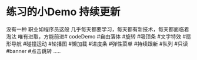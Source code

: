 # 练习的小Demo 持续更新
没有一种 职业如程序员这般 几乎每天都要学习，每天都有新技术，每天都面临着淘汰
唯有进取，方能前进# codeDemo
#自由落体
#旋转
#吸顶条
#文字特效
#扇形导航
#碰撞运动
#轮播图
#懒加载
#进度条
#弹性菜单
#持续跟新
#队列
#只读
#banner
#点击跳转
.....